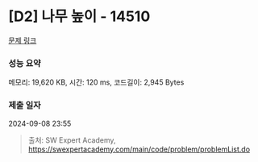 # [D2] 나무 높이 - 14510 

[문제 링크](https://swexpertacademy.com/main/code/problem/problemDetail.do?contestProbId=AYFofW8qpXYDFAR4) 

### 성능 요약

메모리: 19,620 KB, 시간: 120 ms, 코드길이: 2,945 Bytes

### 제출 일자

2024-09-08 23:55



> 출처: SW Expert Academy, https://swexpertacademy.com/main/code/problem/problemList.do